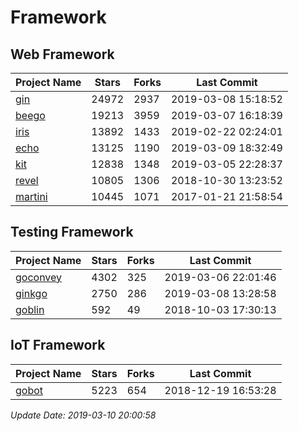 # Framework

## Web Framework

| Project Name | Stars | Forks | Last Commit |
| ------------ | ----- | ----- | ----------- |
| [gin](https://github.com/gin-gonic/gin) | 24972 | 2937 | 2019-03-08 15:18:52 |
| [beego](https://github.com/astaxie/beego) | 19213 | 3959 | 2019-03-07 16:18:39 |
| [iris](https://github.com/kataras/iris) | 13892 | 1433 | 2019-02-22 02:24:01 |
| [echo](https://github.com/labstack/echo) | 13125 | 1190 | 2019-03-09 18:32:49 |
| [kit](https://github.com/go-kit/kit) | 12838 | 1348 | 2019-03-05 22:28:37 |
| [revel](https://github.com/revel/revel) | 10805 | 1306 | 2018-10-30 13:23:52 |
| [martini](https://github.com/go-martini/martini) | 10445 | 1071 | 2017-01-21 21:58:54 |

## Testing Framework

| Project Name | Stars | Forks | Last Commit |
| ------------ | ----- | ----- | ----------- |
| [goconvey](https://github.com/smartystreets/goconvey) | 4302 | 325 | 2019-03-06 22:01:46 |
| [ginkgo](https://github.com/onsi/ginkgo) | 2750 | 286 | 2019-03-08 13:28:58 |
| [goblin](https://github.com/franela/goblin) | 592 | 49 | 2018-10-03 17:30:13 |

## IoT Framework

| Project Name | Stars | Forks | Last Commit |
| ------------ | ----- | ----- | ----------- |
| [gobot](https://github.com/hybridgroup/gobot) | 5223 | 654 | 2018-12-19 16:53:28 |

*Update Date: 2019-03-10 20:00:58*